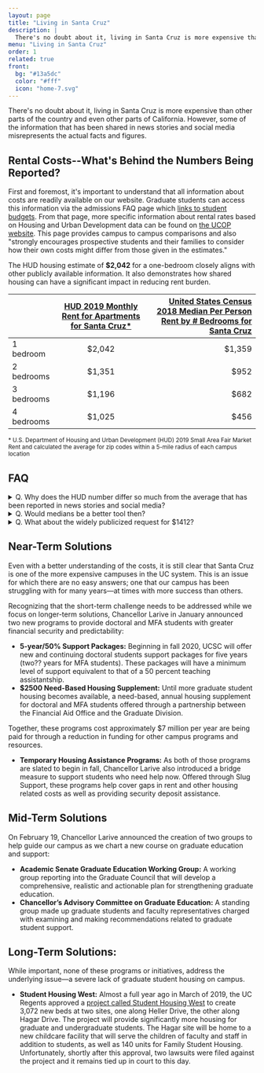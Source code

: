 ```yaml
---
layout: page
title: "Living in Santa Cruz"
description: |
  There's no doubt about it, living in Santa Cruz is more expensive than other parts of the country and even other parts of California.  However, some of the information that has been shared in news stories and social media misrepresents the actual facts and figures. Learn more about living in Santa Cruz.
menu: "Living in Santa Cruz"
order: 1
related: true
front:
  bg: "#13a5dc"
  color: "#fff"
  icon: "home-7.svg"
---
```


There's no doubt about it, living in Santa Cruz is more expensive than other parts of the country and even other parts of California. However, some of the information that has been shared in news stories and social media misrepresents the actual facts and figures.
 
## Rental Costs--What's Behind the Numbers Being Reported?

First and foremost, it's important to understand that all information about costs are readily available on our website. Graduate students can access this information via the admissions FAQ page which [links to student budgets](https://financialaid.ucsc.edu/cost-to-attend/graduate-costs.html). From that page, more specific information about rental rates based on Housing and Urban Development data can be found on [the UCOP website](https://www.ucop.edu/student-affairs/_files/housing-costs-near-campuses.pdf). This page provides campus to campus comparisons and also "strongly encourages prospective students and their families to consider how their own costs might differ from those given in the estimates."
 
The HUD housing estimate of __$2,042__ for a one-bedroom closely aligns with other publicly available information. It also demonstrates how shared housing can have a significant impact in reducing rent burden.

| | [HUD 2019 Monthly Rent for Apartments for Santa Cruz*](https://www.ucop.edu/student-affairs/_files/housing-costs-near-campuses.pdf) |  [United States Census 2018 Median Per Person Rent by # Bedrooms for Santa Cruz](https://data.census.gov/cedsci/table?q=median%20rent%20santa%20cruz,%20california&hidePreview=false&tid=ACSDT1Y2018.B25031&vintage=2018&layer=county&cid=DP04_0001E&g=0500000US06065&y=2018) |
| ------------- |:-------------:| -----:|
| 1 bedroom |  $2,042 |  $1,359 |
| 2 bedrooms |  $1,351 |  $952 |
| 3 bedrooms |  $1,196 |  $682 |
| 4 bedrooms |  $1,025 |  $456 |

<small>* U.S. Department of Housing and Urban Development (HUD) 2019 Small Area Fair Market Rent and calculated the average for zip codes within a 5-mile radius of each campus location</small>

## FAQ

<details>
<summary>Q. Why does the HUD number differ so much from the average that has been reported in news stories and social media?</summary>
A. It’s important to keep in mind that the Rent Café average rental price of $2611 reported in news and social media is NOT for a one bedroom.  Instead, it represents ALL rental units regardless of number of bedrooms (1, 5, or more). 
</details>

<details>
<summary>Q. Would medians be a better tool then?</summary>

A. In principle that is a better tool as it represents the 50% mark of units rented.  But as the Census Data demonstrates, that can be difficult as well. It’s important to keep catchment areas similar—the census catchment area in the chart above is much larger than the HUD one used by UCOP. When we compare like to like—the catchment area and the number of bedrooms—the numbers should be fairly similar. For example, a recent [Rentometer report](https://www.rentometer.com/analysis/1-bed/1156-high-st-santa-cruz-california-95064/SNmFE149pvc/overview) returned an average rent of $2044 in a three mile radius from the UCSC campus—just $1 off the HUD estimate and a median of $1998—just $45 lower than the HUD number. 
</details>

<details>
<summary>Q. What about the widely publicized request for $1412?</summary>

Our team for the most part has been unable to replicate this number.  However, using information and methodology cited in early wildcat communications we believe that the difference between the average rental price of a 2 and 3 bedroom apartment in Santa Cruz relative to Riverside was calculated to be $1412/month based on Zillow rental data for the last 18 months.  

<p>Unfortunately, we believe that a final step--dividing by 2.5 (the average number of people occupying the home) to arrive at a per person average of $565/month was missed.</p>
</details>

## Near-Term Solutions

Even with a better understanding of the costs, it is still clear that Santa Cruz is one of the more expensive campuses in the UC system.  This is an issue for which there are no easy answers; one that our campus has been struggling with for many years—at times with more success than others.  
 
Recognizing that the short-term challenge needs to be addressed while we focus on longer-term solutions, Chancellor Larive in January announced two new programs to provide doctoral and MFA students with greater financial security and predictability:

- __5-year/50% Support Packages:__ Beginning in fall 2020, UCSC will offer new and continuing doctoral students support packages for five years (two?? years for MFA students). These packages will have a minimum level of support equivalent to that of a 50 percent teaching assistantship.
- __$2500 Need-Based Housing Supplement:__ Until more graduate student housing becomes available, a need-based, annual housing supplement for doctoral and MFA students offered through a partnership between the Financial Aid Office and the Graduate Division.

Together, these programs cost approximately $7 million per year are being paid for through a reduction in funding for other campus programs and resources.

- __Temporary Housing Assistance Programs:__ As both of those programs are slated to begin in fall, Chancellor Larive also introduced a bridge measure to support students who need help now. Offered through Slug Support, these programs help cover gaps in rent and other housing related costs as well as providing security deposit assistance.

## Mid-Term Solutions
 
On February 19, Chancellor Larive announced the creation of two groups to help guide our campus as we chart a new course on graduate education and support: 

- __Academic Senate Graduate Education Working Group:__ A working group reporting into the Graduate Council that will develop a comprehensive, realistic and actionable plan for strengthening graduate education.
- __Chancellor’s Advisory Committee on Graduate Education:__ A standing group made up graduate students and faculty representatives charged with examining and making recommendations related to graduate student support.

 
## Long-Term Solutions:

While important, none of these programs or initiatives, address the underlying issue—a severe lack of graduate student housing on campus. 
 
- __Student Housing West:__ Almost a full year ago in March of 2019, the UC Regents approved a [project called Student Housing West](https://news.ucsc.edu/2019/04/kresge-shw-approval.html) to create 3,072 new beds at two sites, one along Heller Drive, the other along Hagar Drive.  The project will provide significantly more housing for graduate and undergraduate students. The Hagar site will be home to a new childcare facility that will serve the children of faculty and staff in addition to students, as well as 140 units for Family Student Housing. Unfortunately, shortly after this approval, two lawsuits were filed against the project and it remains tied up in court to this day.


